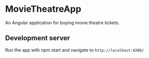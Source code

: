 # MovieTheatreApp

An Angular application for buying movie theatre tickets.

## Development server

Run the app with npm start
and navigate to `http://localhost:4200/`
